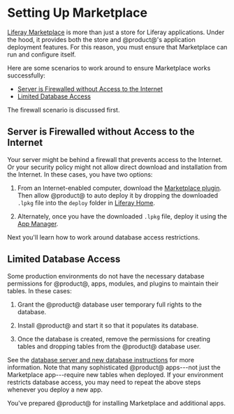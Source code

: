 # Setting Up Marketplace [](id=setting-up-marketplace-and-portal-security)

[Liferay Marketplace](https://www.liferay.com/marketplace)
is more than just a store for Liferay applications. Under the hood, it provides
both the store and @product@'s application deployment features. For this
reason, you must ensure that Marketplace can run and configure itself. 

Here are some scenarios to work around to ensure Marketplace works successfully:

-   [Server is Firewalled without Access to the Internet](#server-is-firewalled-without-access-to-the-internet)
-   [Limited Database Access](#limited-database-access)

The firewall scenario is discussed first. 

## Server is Firewalled without Access to the Internet [](id=server-is-firewalled-without-access-to-the-internet)

Your server might be behind a firewall that prevents access to the Internet. Or
your security policy might not allow direct download and installation from the
Internet. In these cases, you have two options:

1.  From an Internet-enabled computer, download the 
    [Marketplace plugin](https://www.liferay.com/marketplace/download).
    Then allow @product@ to auto deploy it by dropping the downloaded `.lpkg`
    file into the `deploy` folder in
    [Liferay Home](/discover/deployment/-/knowledge_base/7-1/installing-liferay#liferay-home).

2.  Alternately, once you have the downloaded `.lpkg` file, deploy it using the
    [App Manager](/discover/portal/-/knowledge_base/7-1/managing-and-configuring-apps).

Next you'll learn how to work around database access restrictions. 

## Limited Database Access [](id=limited-database-access)

Some production environments do not have the necessary database permissions for
@product@, apps, modules, and plugins to maintain their tables. In these cases:

1.  Grant the @product@ database user temporary full rights to the database.

2.  Install @product@ and start it so that it populates its database.

3.  Once the database is created, remove the permissions for creating tables and
    dropping tables from the @product@ database user.

See the
[database server and new database instructions](/discover/deployment/-/knowledge_base/7-1/preparing-for-install#step-1-choose-a-database-server-and-create-a-new-database)
for more information. Note that many sophisticated
@product@ apps---not just the Marketplace app---require new tables when
deployed. If your environment restricts database access, you may need to repeat
the above steps whenever you deploy a new app.

You've prepared @product@ for installing Marketplace and additional apps. 
